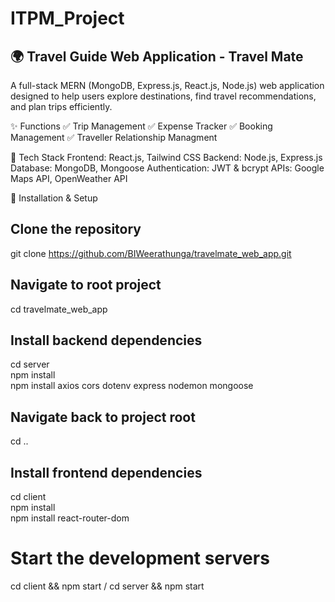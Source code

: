 # ITPM_Project
## 🌍 Travel Guide Web Application - Travel Mate

A full-stack MERN (MongoDB, Express.js, React.js, Node.js) web application designed to help users explore destinations, find travel recommendations, and plan trips efficiently.

✨ Functions
✅ Trip Management
✅ Expense Tracker
✅ Booking Management
✅ Traveller Relationship Managment

🔧 Tech Stack
Frontend: React.js, Tailwind CSS
Backend: Node.js, Express.js
Database: MongoDB, Mongoose
Authentication: JWT & bcrypt
APIs: Google Maps API, OpenWeather API

🚀 Installation & Setup
## Clone the repository
git clone https://github.com/BIWeerathunga/travelmate_web_app.git

## Navigate to root project
cd travelmate_web_app  

## Install backend dependencies
cd server  
npm install  
npm install axios cors dotenv express nodemon mongoose 

## Navigate back to project root
cd ..  

## Install frontend dependencies
cd client  
npm install  
npm install react-router-dom  

# Start the development servers
cd client && npm start /
cd server && npm start  


